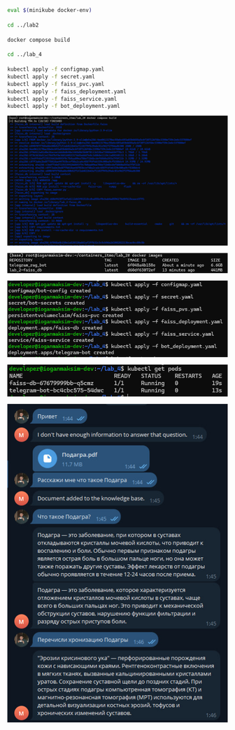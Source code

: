 
```bash
eval $(minikube docker-env)

cd ../lab2

docker compose build

cd ../lab_4

kubectl apply -f configmap.yaml
kubectl apply -f secret.yaml
kubectl apply -f faiss_pvc.yaml
kubectl apply -f faiss_deployment.yaml
kubectl apply -f faiss_service.yaml
kubectl apply -f bot_deployment.yaml
```

<p>
    <img src="https://github.com/maksiam/containers_itmo/blob/main/lab_4/screenshots/photo_1_2024-12-13_01-59-55.jpg" />
</p>
<p>
    <img src="https://github.com/maksiam/containers_itmo/blob/main/lab_4/screenshots/photo_3_2024-12-13_01-59-55.jpg" />
</p>
<p>
    <img src="https://github.com/maksiam/containers_itmo/blob/main/lab_4/screenshots/photo_2_2024-12-13_01-59-55.jpg" />
</p>
<p>
    <img src="https://github.com/maksiam/containers_itmo/blob/main/lab_4/screenshots/photo_4_2024-12-13_01-59-55.jpg" />
</p>
<p>
    <img src="https://github.com/maksiam/containers_itmo/blob/main/lab_4/screenshots/photo_5_2024-12-13_01-59-55.jpg" />
</p>

